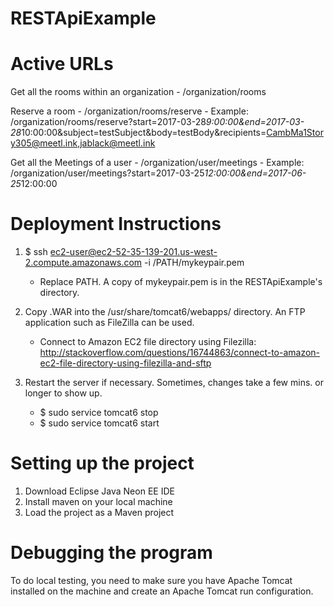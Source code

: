 # RESTApiExample


# Active URLs

Get all the rooms within an organization
	- /organization/rooms

Reserve a room
	- /organization/rooms/reserve
	- Example: /organization/rooms/reserve?start=2017-03-28*9:00:00&end=2017-03-28*10:00:00&subject=testSubject&body=testBody&recipients=CambMa1Story305@meetl.ink,jablack@meetl.ink

Get all the Meetings of a user
	- /organization/user/meetings
	- Example: /organization/user/meetings?start=2017-03-25*12:00:00&end=2017-06-25*12:00:00
 


# Deployment Instructions

1. $ ssh ec2-user@ec2-52-35-139-201.us-west-2.compute.amazonaws.com -i /PATH/mykeypair.pem
	- Replace PATH. A copy of mykeypair.pem is in the RESTApiExample's directory.

2. Copy .WAR into the /usr/share/tomcat6/webapps/ directory. An FTP application such as FileZilla can be used. 
	- Connect to Amazon EC2 file directory using Filezilla: http://stackoverflow.com/questions/16744863/connect-to-amazon-ec2-file-directory-using-filezilla-and-sftp

3. Restart the server if necessary. Sometimes, changes take a few mins. or longer to show up.
	- $ sudo service tomcat6 stop
	- $ sudo service tomcat6 start


# Setting up the project

1. Download Eclipse Java Neon EE IDE
2. Install maven on your local machine
2. Load the project as a Maven project

# Debugging the program

To do local testing, you need to make sure you have Apache Tomcat installed on the machine and create an Apache Tomcat run configuration. 
